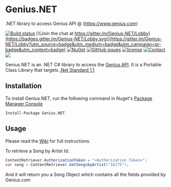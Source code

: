 # Genius.NET

.NET library to access Genius API @ (<https://www.genius.com>)

[![Build status](https://ci.appveyor.com/api/projects/status/mowrlrdoc4ri4q1j?svg=true)](https://ci.appveyor.com/project/prajjwaldimri/genius-net)
[![Join the chat at https://gitter.im/Genius-NET/Lobby](https://badges.gitter.im/Genius-NET/Lobby.svg)](https://gitter.im/Genius-NET/Lobby?utm_source=badge&utm_medium=badge&utm_campaign=pr-badge&utm_content=badge)
[![NuGet](https://img.shields.io/nuget/v/Genius.NET.svg?maxAge=2592000?style=flat-square)](https://www.nuget.org/packages/Genius.NET)
[![GitHub issues](https://img.shields.io/github/issues/prajjwaldimri/Genius.NET.svg?maxAge=2592000?style=flat-square)](https://github.com/prajjwaldimri/Genius.NET/issues)
[![license](https://img.shields.io/github/license/mashape/apistatus.svg?maxAge=2592000?style=flat-square)](https://github.com/prajjwaldimri/Genius.NET/blob/master/LICENSE)
[![Contact](https://img.shields.io/badge/contact-@prajjwaldimri-642C90.svg?style=flat-square)](https://twitter.com/prajjwaldimri)
<a href="https://zenhub.com"><img src="https://raw.githubusercontent.com/ZenHubIO/support/master/zenhub-badge.png"></a>


Genius.NET is an .NET C# library to access the [Genius API](https://docs.genius.com). It is a Portable Class Library that targets [.Net Standard 1.1](https://docs.microsoft.com/en-us/dotnet/articles/standard/library)

## Installation

To install Genius.NET, run the following command in Nuget's [Package Manager Console](https://docs.nuget.org/docs/start-here/using-the-package-manager-console)

``` Nuget
Install-Package Genius.NET
```

## Usage

Please read the [Wiki](https://github.com/prajjwaldimri/Genius.NET/wiki) for full instructions.


To retrieve a Song by Artist Id:

```C#
ContentRetriever.AuthorizationToken = "<Authorization Token>";
var song = ContentRetriever.GetSongsbyArtist("16775");
```

And it will return you a Song Object which contains all the fields provided by Genius.com
